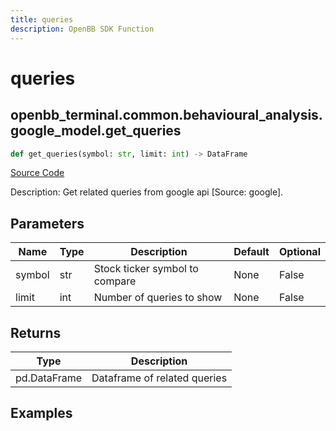 ```yaml
---
title: queries
description: OpenBB SDK Function
---
```


# queries

## openbb_terminal.common.behavioural_analysis.google_model.get_queries

```python title='openbb_terminal/common/behavioural_analysis/google_model.py'
def get_queries(symbol: str, limit: int) -> DataFrame
```
[Source Code](https://github.com/OpenBB-finance/OpenBBTerminal/tree/main/openbb_terminal/common/behavioural_analysis/google_model.py#L73)

Description: Get related queries from google api [Source: google].

## Parameters

| Name | Type | Description | Default | Optional |
| ---- | ---- | ----------- | ------- | -------- |
| symbol | str | Stock ticker symbol to compare | None | False |
| limit | int | Number of queries to show | None | False |

## Returns

| Type | Description |
| ---- | ----------- |
| pd.DataFrame | Dataframe of related queries |

## Examples

